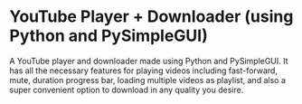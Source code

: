 # YouTube Player + Downloader (using Python and PySimpleGUI)
A YouTube player and downloader made using Python and PySimpleGUI. It has all the necessary features for playing videos including fast-forward, mute, duration progress bar, loading multiple videos as playlist, and also a super convenient option to download in any quality you desire.
